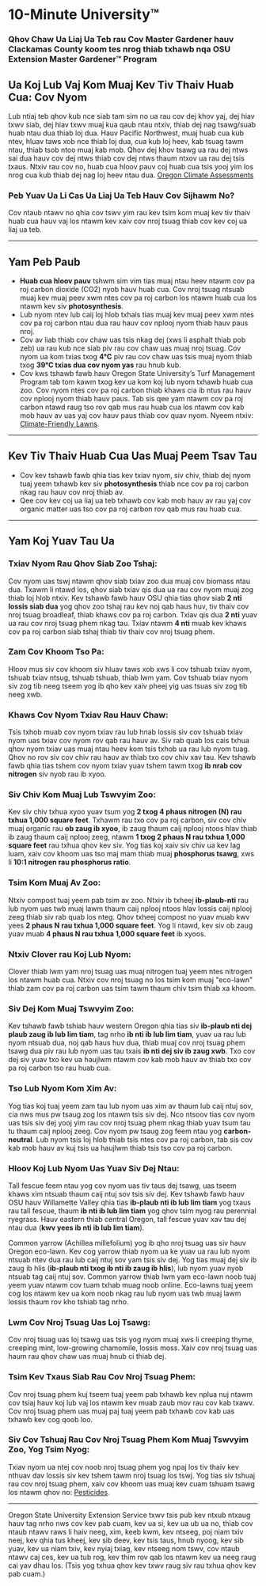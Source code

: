 # 10-Minute University™

### Qhov Chaw Ua Liaj Ua Teb rau Cov Master Gardener hauv Clackamas County koom tes nrog thiab txhawb nqa **OSU Extension Master Gardener™ Program**

## Ua Koj Lub Vaj Kom Muaj Kev Tiv Thaiv Huab Cua: Cov Nyom

Lub ntiaj teb qhov kub nce siab tam sim no ua rau cov dej khov yaj, dej hiav txwv siab, dej hiav txwv muaj kua qaub ntau ntxiv, thiab dej nag tsawg/suab huab ntau dua thiab loj dua. Hauv Pacific Northwest, muaj huab cua kub ntev, hluav taws xob nce thiab loj dua, cua kub loj heev, kab tsuag tawm ntau, thiab tsob ntoo muaj kab mob. Qhov dej khov tsawg ua rau dej ntws sai dua hauv cov dej ntws thiab cov dej ntws thaum ntxov ua rau dej tsis txaus. Ntxiv rau cov no, huab cua hloov pauv coj huab cua tsis yooj yim los nrog cua kub thiab dej nag loj heev ntau dua. [Oregon Climate Assessments](https://blogs.oregonstate.edu/occri/oregon-climate-assessments/)

### Peb Yuav Ua Li Cas Ua Liaj Ua Teb Hauv Cov Sijhawm No?

Cov ntaub ntawv no qhia cov tswv yim rau kev tsim kom muaj kev tiv thaiv huab cua hauv vaj los ntawm kev xaiv cov nroj tsuag thiab cov kev coj ua liaj ua teb.

---

## Yam Peb Paub

- **Huab cua hloov pauv** tshwm sim vim tias muaj ntau heev ntawm cov pa roj carbon dioxide (CO2) nyob hauv huab cua. Cov nroj tsuag ntsuab muaj kev muaj peev xwm ntes cov pa roj carbon los ntawm huab cua los ntawm kev siv **photosynthesis**.
- Lub nyom ntev lub caij loj hlob txhais tias muaj kev muaj peev xwm ntes cov pa roj carbon ntau dua rau hauv cov nplooj nyom thiab hauv paus nroj.
- Cov av liab thiab cov chaw uas tsis nkag dej (xws li asphalt thiab pob zeb) ua rau kub nce siab piv rau cov chaw uas muaj nroj tsuag. Cov nyom ua kom txias txog **4°C** piv rau cov chaw uas tsis muaj nyom thiab txog **39°C txias dua cov nyom yas** rau hnub kub.
- Cov kws tshawb fawb hauv Oregon State University’s Turf Management Program tab tom kawm txog kev ua kom koj lub nyom txhawb huab cua zoo. Cov nyom ntes cov pa roj carbon thiab khaws cia ib ntus rau hauv cov nplooj nyom thiab hauv paus. Tab sis qee yam ntawm cov pa roj carbon ntawd raug tso rov qab mus rau huab cua los ntawm cov kab mob hauv av uas yaj cov hauv paus thiab cov quav nyom. Nyeem ntxiv: [Climate-Friendly Lawns](https://extension.oregonstate.edu/gardening/lawn/through-thoughtful-practices-lawns-can-be-climate-friendly).

---

## Kev Tiv Thaiv Huab Cua Uas Muaj Peem Tsav Tau

- Cov kev tshawb fawb qhia tias kev txiav nyom, siv chiv, thiab dej nyom tuaj yeem txhawb kev siv **photosynthesis** thiab nce cov pa roj carbon nkag rau hauv cov nroj thiab av.
- Qee cov kev coj ua liaj ua teb txhawb cov kab mob hauv av rau yaj cov organic matter uas tso cov pa roj carbon rov qab mus rau huab cua.

---

## Yam Koj Yuav Tau Ua

### Txiav Nyom Rau Qhov Siab Zoo Tshaj:

Cov nyom uas tswj ntawm qhov siab txiav zoo dua muaj cov biomass ntau dua. Txawm li ntawd los, qhov siab txiav qis dua ua rau cov nyom muaj zog thiab loj hlob ntxiv. Kev tshawb fawb hauv OSU qhia tias qhov siab **2 nti lossis siab dua** yog qhov zoo tshaj rau kev noj qab haus huv, tiv thaiv cov nroj tsuag broadleaf, thiab khaws cov pa roj carbon. Txiav qis dua **2 nti** yuav ua rau cov nroj tsuag phem nkag tau. Txiav ntawm **4 nti** muab kev khaws cov pa roj carbon siab tshaj thiab tiv thaiv cov nroj tsuag phem.

### Zam Cov Khoom Tso Pa:

Hloov mus siv cov khoom siv hluav taws xob xws li cov tshuab txiav nyom, tshuab txiav ntsug, tshuab tshuab, thiab lwm yam. Cov tshuab txiav nyom siv zog tib neeg tseem yog ib qho kev xaiv pheej yig uas tsuas siv zog tib neeg xwb.

### Khaws Cov Nyom Txiav Rau Hauv Chaw:

Tsis txhob muab cov nyom txiav rau lub hnab lossis siv cov tshuab txiav nyom uas txiav cov nyom rov qab rau hauv av. Siv rab quab los cais txhua qhov nyom txiav uas muaj ntau heev kom tsis txhob ua rau lub nyom tuag. Qhov no rov siv cov chiv rau hauv av thiab txo cov chiv xav tau. Kev tshawb fawb qhia tias tshem cov nyom txiav yuav tshem tawm txog **ib nrab cov nitrogen** siv nyob rau ib xyoo.

### Siv Chiv Kom Muaj Lub Tswvyim Zoo:

Kev siv chiv txhua xyoo yuav tsum yog **2 txog 4 phaus nitrogen (N) rau txhua 1,000 square feet**. Txhawm rau txo cov pa roj carbon, siv cov chiv muaj organic rau **ob zaug ib xyoo**, ib zaug thaum caij nplooj ntoos hlav thiab ib zaug thaum caij nplooj zeeg, ntawm **1 txog 2 phaus N rau txhua 1,000 square feet** rau txhua qhov kev siv. Yog tias koj xaiv siv chiv ua kev lag luam, xaiv cov khoom uas tso maj mam thiab muaj **phosphorus tsawg**, xws li **10:1 nitrogen rau phosphorus ratio**.

### Tsim Kom Muaj Av Zoo:

Ntxiv compost tuaj yeem pab tsim av zoo. Ntxiv ib txheej **ib-plaub-nti** rau lub nyom uas twb muaj lawm thaum caij nplooj ntoos hlav lossis caij nplooj zeeg thiab siv rab quab los nteg. Qhov txheej compost no yuav muab kwv yees **2 phaus N rau txhua 1,000 square feet**. Yog li ntawd, kev siv ob zaug yuav muab **4 phaus N rau txhua 1,000 square feet** ib xyoos.

### Ntxiv Clover rau Koj Lub Nyom:

Clover thiab lwm yam nroj tsuag uas muaj nitrogen tuaj yeem ntes nitrogen los ntawm huab cua. Ntxiv cov nroj tsuag no los tsim kom muaj "eco-lawn" thiab zam cov pa roj carbon uas tsim tawm thaum chiv tsim thiab xa khoom.

### Siv Dej Kom Muaj Tswvyim Zoo:

Kev tshawb fawb tshiab hauv western Oregon qhia tias siv **ib-plaub nti dej plaub zaug ib lub lim tiam**, tag nrho **ib nti ib lub lim tiam**, yuav ua rau lub nyom ntsuab dua, noj qab haus huv dua, thiab muaj cov nroj tsuag phem tsawg dua piv rau lub nyom uas tau txais **ib nti dej siv ib zaug xwb**. Txo cov dej siv yuav txo kev ua haujlwm ntawm cov kab mob hauv av thiab txo cov pa roj carbon tso rau huab cua.

### Tso Lub Nyom Kom Xim Av:

Yog tias koj tuaj yeem zam tau lub nyom uas xim av thaum lub caij ntuj sov, cia nws mus pw tsaug zog los ntawm tsis siv dej. Nco ntsoov tias cov nyom uas tsis siv dej yooj yim rau cov nroj tsuag phem nkag thiab yuav tsum tau tu thaum caij nplooj zeeg. Cov nyom pw tsaug zog feem ntau yog **carbon-neutral**. Lub nyom tsis loj hlob thiab tsis ntes cov pa roj carbon, tab sis cov kab mob hauv av kuj tsis ua haujlwm thiab tsis tso cov pa roj carbon.

### Hloov Koj Lub Nyom Uas Yuav Siv Dej Ntau:

Tall fescue feem ntau yog cov nyom uas tiv taus dej tsawg, uas tseem khaws xim ntsuab thaum caij ntuj sov tsis siv dej. Kev tshawb fawb hauv OSU hauv Willamette Valley qhia tias **ib-plaub nti ib lub lim tiam** yog txaus rau tall fescue, thaum **ib nti ib lub lim tiam** yog qhov tsim nyog rau perennial ryegrass. Hauv eastern thiab central Oregon, tall fescue yuav xav tau dej ntau dua (**kwv yees ib nti ib lub lim tiam**).

Common yarrow (Achillea millefolium) yog ib qho nroj tsuag uas siv hauv Oregon eco-lawn. Kev cog yarrow thiab nyom ua ke yuav ua rau lub nyom ntsuab ntev dua rau lub caij ntuj sov yam tsis siv dej. Yog tias muaj dej siv ib zaug ib hlis (**ib-plaub nti txog ib nti ib zaug ib hlis**), lub nyom yuav nyob ntsuab tag caij ntuj sov. Common yarrow thiab lwm yam eco-lawn noob tuaj yeem yuav ntawm cov tuam txhab muag noob online. Eco-lawns tuaj yeem cog los ntawm kev ua kom noob nkag rau lub nyom uas twb muaj lawm lossis thaum rov kho tshiab tag nrho.

### Lwm Cov Nroj Tsuag Uas Loj Tsawg:

Cov nroj tsuag uas loj tsawg uas tsis yog nyom muaj xws li creeping thyme, creeping mint, low-growing chamomile, lossis moss. Xaiv cov nroj tsuag uas haum rau qhov chaw uas muaj hnub ci thiab dej.

### Tsim Kev Txaus Siab Rau Cov Nroj Tsuag Phem:

Cov nroj tsuag phem kuj tseem tuaj yeem pab txhawb kev nplua nuj ntawm cov tsiaj hauv koj lub vaj los ntawm kev muab zaub mov rau cov kab txawv. Cov nroj tsuag phem uas muaj paj tuaj yeem pab txhawb cov kab uas txhawb kev cog qoob loo.

### Siv Cov Tshuaj Rau Cov Nroj Tsuag Phem Kom Muaj Tswvyim Zoo, Yog Tsim Nyog:

Txiav nyom ua ntej cov noob nroj tsuag phem yog npaj los tiv thaiv kev nthuav dav lossis siv kev tshem tawm nroj tsuag los tswj. Yog tias siv tshuaj rau cov nroj tsuag phem, xaiv cov khoom uas muaj kev cuam tshuam tsawg los ntawm qhov no: [Pesticides](https://blogs.oregonstate.edu/schoolipm/pesticides/).

---

Oregon State University Extension Service txwv tsis pub kev ntxub ntxaug hauv tag nrho nws cov kev pab cuam, kev ua si, kev ua ub ua no, thiab cov ntaub ntawv raws li haiv neeg, xim, keeb kwm, kev ntseeg, poj niam txiv neej, kev qhia tus kheej, kev sib deev, kev tsis taus, hnub nyoog, kev sib yuav, kev ua niam txiv, kev nyiaj txiag, kev ntseeg nom tswv, cov ntaub ntawv caj ces, kev ua tub rog, kev thim rov qab los ntawm kev ua neeg raug cai yav dhau los. (Tsis yog txhua qhov kev txwv raug siv rau txhua qhov kev pab cuam.)